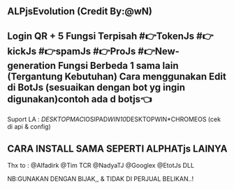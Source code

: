 ALPjsEvolution (Credit By:@wN)
--------
Login QR + 5 Fungsi Terpisah
#👉TokenJs
#👉kickJs
#👉spamJs
#👉ProJs
#👉New-generation
Fungsi Berbeda 1 sama lain (Tergantung Kebutuhan)
Cara menggunakan Edit di BotJs (sesuaikan dengan bot yg ingin digunakan)contoh ada d botjs👈
---------------
Suport LA : *DESKTOPMAC*IOSIPAD*WIN10*DESKTOPWIN*CHROMEOS (cek di api & config)

CARA INSTALL SAMA SEPERTI ALPHATjs LAINYA
---------------

Thx to :
@Alfadirk
@Tim TCR
@NadyaTJ
@Googlex
@EtotJs
DLL

NB:GUNAKAN DENGAN BIJAK,, & TIDAK DI PERJUAL BELIKAN..!

